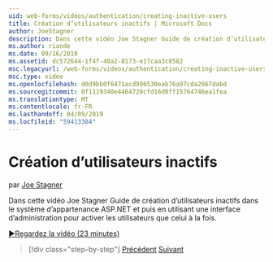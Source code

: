 ```yaml
---
uid: web-forms/videos/authentication/creating-inactive-users
title: Création d’utilisateurs inactifs | Microsoft Docs
author: JoeStagner
description: Dans cette vidéo Joe Stagner Guide de création d’utilisateurs inactifs dans le système d’appartenance ASP.NET et puis en utilisant une interface d’administration pour activer les utilisateurs un...
ms.author: riande
ms.date: 09/16/2010
ms.assetid: dc572644-1f4f-40a2-8173-e17caa3c8582
msc.legacyurl: /web-forms/videos/authentication/creating-inactive-users
msc.type: video
ms.openlocfilehash: d0d9bb0f6471acd996530eab76a97cda2667dabd
ms.sourcegitcommit: 0f1119340e4464720cfd16d0ff15764746ea1fea
ms.translationtype: MT
ms.contentlocale: fr-FR
ms.lasthandoff: 04/09/2019
ms.locfileid: "59413384"
---
```

# <a name="creating-inactive-users"></a>Création d’utilisateurs inactifs

par [Joe Stagner](https://github.com/JoeStagner)

Dans cette vidéo Joe Stagner Guide de création d’utilisateurs inactifs dans le système d’appartenance ASP.NET et puis en utilisant une interface d’administration pour activer les utilisateurs que celui à la fois.

[&#9654;Regardez la vidéo (23 minutes)](https://channel9.msdn.com/Blogs/ASP-NET-Site-Videos/creating-inactive-users)

> [!div class="step-by-step"]
> [Précédent](simple-web-service-authentication.md)
> [Suivant](sql-injection-defense.md)
